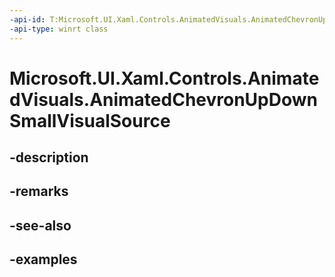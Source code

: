 ```yaml
---
-api-id: T:Microsoft.UI.Xaml.Controls.AnimatedVisuals.AnimatedChevronUpDownSmallVisualSource
-api-type: winrt class
---
```


# Microsoft.UI.Xaml.Controls.AnimatedVisuals.AnimatedChevronUpDownSmallVisualSource

<!--
public sealed class AnimatedChevronUpDownSmallVisualSource : Microsoft.UI.Xaml.Controls.IAnimatedVisualSource2
-->


## -description

## -remarks

## -see-also

## -examples


